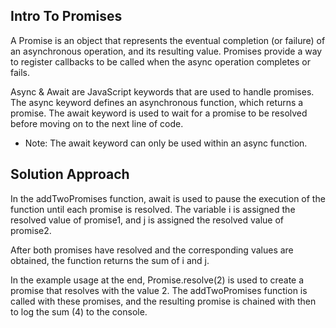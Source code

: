 ## Intro To Promises
A Promise is an object that represents the eventual completion (or failure) of an asynchronous operation, and its resulting value.
Promises provide a way to register callbacks to be called when the async operation completes or fails.

Async & Await are JavaScript keywords that are used to handle promises. The async keyword defines an asynchronous function, which returns a promise. The await keyword is used to wait for a promise to be resolved before moving on to the next line of code.

- Note: The await keyword can only be used within an async function.

## Solution Approach
In the addTwoPromises function, await is used to pause the execution of the function until each promise is resolved. The variable i is assigned the resolved value of promise1, and j is assigned the resolved value of promise2.

After both promises have resolved and the corresponding values are obtained, the function returns the sum of i and j.

In the example usage at the end, Promise.resolve(2) is used to create a promise that resolves with the value 2. The addTwoPromises function is called with these promises, and the resulting promise is chained with then to log the sum (4) to the console.